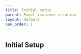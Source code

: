 ```yaml
---
title: Initial setup
parent: Panel instance creation
layout: default
nav_order: 1
---
```


## Initial Setup